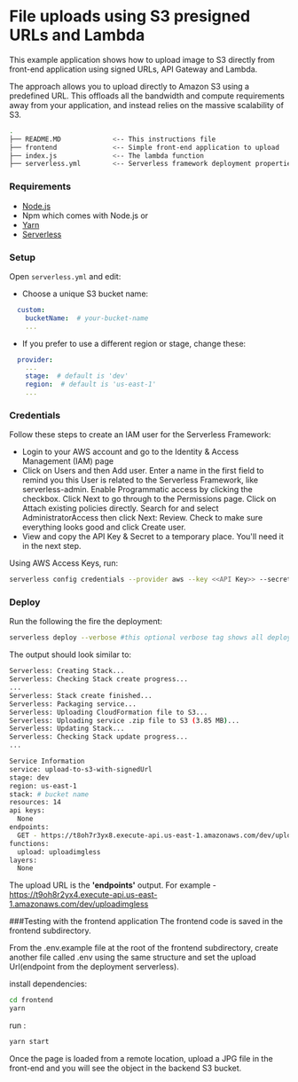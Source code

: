 # File uploads using S3 presigned URLs and Lambda

This example application shows how to upload image to S3 directly from front-end application using signed URLs, API Gateway and Lambda.

The approach allows you to upload directly to Amazon S3 using a predefined URL. This offloads all the bandwidth and compute requirements away from your application, and instead relies on the massive scalability of S3.

```bash
.
├── README.MD             <-- This instructions file
├── frontend              <-- Simple front-end application to upload
├── index.js              <-- The lambda function
├── serverless.yml        <-- Serverless framework deployment properties file
```
### Requirements
* [Node.js](https://nodejs.org/en/)
* Npm which comes with Node.js
or
* [Yarn](https://yarnpkg.com/)
* [Serverless](https://www.serverless.com/)

### Setup
Open `serverless.yml` and edit:
- Choose a unique S3 bucket name:
```yaml
  custom:
    bucketName:  # your-bucket-name
	...
```
- If you prefer to use a different region or stage, change these:
```yaml
  provider:
    ...
    stage:  # default is 'dev'
    region:  # default is 'us-east-1'
	...
```

### Credentials
Follow these steps to create an IAM user for the Serverless Framework:

- Login to your AWS account and go to the Identity & Access Management (IAM) page
- Click on Users and then Add user. Enter a name in the first field to remind you this User is related to the Serverless Framework, like serverless-admin. Enable Programmatic access by clicking the checkbox. Click Next to go through to the Permissions page. Click on Attach existing policies directly. Search for and select AdministratorAccess then click Next: Review. Check to make sure everything looks good and click Create user.
- View and copy the API Key & Secret to a temporary place. You'll need it in the next step.

Using AWS Access Keys, run:
```bash
serverless config credentials --provider aws --key <<API Key>> --secret <<Secret>>
```

### Deploy
Run the following the fire the deployment:
```bash
serverless deploy --verbose #this optional verbose tag shows all deployment logs. 
```
The output should look similar to:
```bash
Serverless: Creating Stack...
Serverless: Checking Stack create progress...
...
Serverless: Stack create finished...
Serverless: Packaging service...
Serverless: Uploading CloudFormation file to S3...
Serverless: Uploading service .zip file to S3 (3.85 MB)...
Serverless: Updating Stack...
Serverless: Checking Stack update progress...
...

Service Information
service: upload-to-s3-with-signedUrl
stage: dev
region: us-east-1
stack: # bucket name
resources: 14
api keys:
  None
endpoints:
  GET - https://t8oh7r3yx8.execute-api.us-east-1.amazonaws.com/dev/uploadimgless
functions:
  upload: uploadimgless
layers:
  None
```
The upload URL is the **'endpoints'** output. For example - https://t9oh8r2yx4.execute-api.us-east-1.amazonaws.com/dev/uploadimgless

###Testing with the frontend application
The frontend code is saved in the frontend subdirectory.

From the .env.example file at the root of the frontend subdirectory, create another file called .env using the same structure and set the upload Url(endpoint from the deployment serverless).

install dependencies:
```bash
cd frontend
yarn
```
run :
```bash
yarn start
```

Once the page is loaded from a remote location, upload a JPG file in the front-end and you will see the object in the backend S3 bucket.